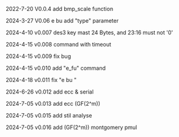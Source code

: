 2022-7-20 V0.0.4  add bmp_scale function

2024-3-27 V0.06  e bu add "type" parameter

2024-4-10 v0.007 des3 key mast 24 Bytes, and 23:16 must not '0'

2024-4-15 v0.008 command with timeout

2024-4-15 v0.009 fix bug

2024-4-15 v0.010 add "e_fu" command

2024-4-18 v0.011 fix "e bu "

2024-6-26 v0.012 add ecc & serial

2024-7-05 v0.013 add ecc (GF(2^m))

2024-7-05 v0.015 add stil analyse

2024-7-05 v0.016 add (GF(2^m))  montgomery pmul
